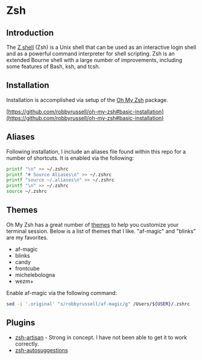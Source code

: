 # Zsh

## Introduction

The [Z shell](https://en.wikipedia.org/wiki/Z_shell) (Zsh) is a Unix shell that can be used as an interactive login shell and as a powerful command interpreter for shell scripting. Zsh is an extended Bourne shell with a large number of improvements, including some features of Bash, ksh, and tcsh.

## Installation

Installation is accomplished via setup of the [Oh My Zsh](https://github.com/robbyrussell/oh-my-zsh) package.

[https://github.com/robbyrussell/oh-my-zsh#basic-installation](https://github.com/robbyrussell/oh-my-zsh#basic-installation)

## Aliases

Following installation, I include an aliases file found within this repo for a number of shortcuts. It is enabled via the following:

```bash
printf "\n" >> ~/.zshrc
printf "# Source Aliases\n" >> ~/.zshrc
printf "source ~/.aliases\n" >> ~/.zshrc
printf "\n" >> ~/.zshrc
source ~/.zshrc
```

## Themes

Oh My Zsh has a great number of [themes](https://github.com/robbyrussell/oh-my-zsh/wiki/themes) to help you customize your terminal session. Below is a list of themes that I like. "af-magic" and "blinks" are my favorites.

* af-magic
* blinks
* candy
* frontcube
* michelebologna
* wezm+

Enable af-magic via the following command:

```bash
sed -i '.original' "s/robbyrussell/af-magic/g" /Users/${USER}/.zshrc
```

## Plugins

* [zsh-artisan](https://github.com/jessarcher/zsh-artisan) - Strong in concept. I have not been able to get it to work correctly.
* [zsh-autosuggestions](https://github.com/zsh-users/zsh-autosuggestions)
